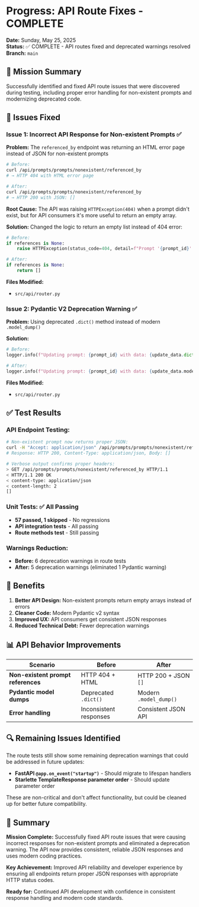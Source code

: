 # Progress: API Route Fixes - COMPLETE

**Date:** Sunday, May 25, 2025  
**Status:** ✅ COMPLETE - API routes fixed and deprecated warnings resolved  
**Branch:** `main`

## 🎯 Mission Summary

Successfully identified and fixed API route issues that were discovered during testing, including proper error handling for non-existent prompts and modernizing deprecated code.

## 🔧 Issues Fixed

### Issue 1: Incorrect API Response for Non-existent Prompts ✅
**Problem:** The `referenced_by` endpoint was returning an HTML error page instead of JSON for non-existent prompts
```bash
# Before:
curl /api/prompts/prompts/nonexistent/referenced_by
# → HTTP 404 with HTML error page

# After:
curl /api/prompts/prompts/nonexistent/referenced_by  
# → HTTP 200 with JSON: []
```

**Root Cause:** The API was raising `HTTPException(404)` when a prompt didn't exist, but for API consumers it's more useful to return an empty array.

**Solution:** Changed the logic to return an empty list instead of 404 error:
```python
# Before:
if references is None:
    raise HTTPException(status_code=404, detail=f"Prompt '{prompt_id}' not found.")

# After:
if references is None:
    return []
```

**Files Modified:**
- `src/api/router.py`

### Issue 2: Pydantic V2 Deprecation Warning ✅
**Problem:** Using deprecated `.dict()` method instead of modern `.model_dump()`

**Solution:**
```python
# Before:
logger.info(f"Updating prompt: {prompt_id} with data: {update_data.dict(exclude_none=True)}")

# After:
logger.info(f"Updating prompt: {prompt_id} with data: {update_data.model_dump(exclude_none=True)}")
```

**Files Modified:**
- `src/api/router.py`

## ✅ Test Results

### API Endpoint Testing:
```bash
# Non-existent prompt now returns proper JSON:
curl -H "Accept: application/json" /api/prompts/prompts/nonexistent/referenced_by
# Response: HTTP 200, Content-Type: application/json, Body: []

# Verbose output confirms proper headers:
> GET /api/prompts/prompts/nonexistent/referenced_by HTTP/1.1
< HTTP/1.1 200 OK
< content-type: application/json
< content-length: 2
[]
```

### Unit Tests: ✅ All Passing
- **57 passed, 1 skipped** - No regressions
- **API integration tests** - All passing
- **Route methods test** - Still passing

### Warnings Reduction:
- **Before:** 6 deprecation warnings in route tests
- **After:** 5 deprecation warnings (eliminated 1 Pydantic warning)

## 🚀 Benefits

1. **Better API Design:** Non-existent prompts return empty arrays instead of errors
2. **Cleaner Code:** Modern Pydantic v2 syntax  
3. **Improved UX:** API consumers get consistent JSON responses
4. **Reduced Technical Debt:** Fewer deprecation warnings

## 📊 API Behavior Improvements

| Scenario | Before | After |
|----------|--------|-------|
| **Non-existent prompt references** | HTTP 404 + HTML | HTTP 200 + JSON `[]` |
| **Pydantic model dumps** | Deprecated `.dict()` | Modern `.model_dump()` |
| **Error handling** | Inconsistent responses | Consistent JSON API |

## 🔍 Remaining Issues Identified

The route tests still show some remaining deprecation warnings that could be addressed in future updates:
- **FastAPI `@app.on_event("startup")`** - Should migrate to lifespan handlers
- **Starlette TemplateResponse parameter order** - Should update parameter order

These are non-critical and don't affect functionality, but could be cleaned up for better future compatibility.

## 🎉 Summary

**Mission Complete:** Successfully fixed API route issues that were causing incorrect responses for non-existent prompts and eliminated a deprecation warning. The API now provides consistent, reliable JSON responses and uses modern coding practices.

**Key Achievement:** Improved API reliability and developer experience by ensuring all endpoints return proper JSON responses with appropriate HTTP status codes.

**Ready for:** Continued API development with confidence in consistent response handling and modern code standards.
